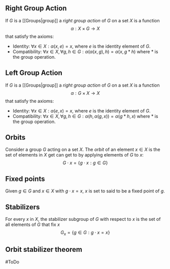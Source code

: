 ## Right Group Action

If $G$ is a [[Groups|group]] a *right group action* of $G$ on a set $X$ is a function
$$
\alpha: X\times G\to X
$$
that satisfy the axioms:
- Identity: $\forall x\in X: \alpha(x, e) = x$, where $e$ is the identity element of $G$.
- Compatibility: $\forall x\in X, \forall g,h\in G: \alpha(\alpha(x, g), h) = \alpha(x, g*h)$ where $*$ is the group operation.
## Left Group Action

If $G$ is a [[Groups|group]] a *right group action* of $G$ on a set $X$ is a function
$$
\alpha: G\times X\to X
$$
that satisfy the axioms:
- Identity: $\forall x\in X: \alpha(e, x) = x$, where $e$ is the identity element of $G$.
- Compatibility: $\forall x\in X, \forall g,h\in G: \alpha(h, \alpha(g, x)) = \alpha(g*h, x)$ where $*$ is the group operation.

## Orbits

Consider a group $G$ acting on a set $X$. The *orbit* of an element $x\in X$ is the set of elements in $X$ get can get to by applying elements of $G$ to $x$:
$$
G\cdot x = \{g\cdot x : g\in G\}
$$

## Fixed points

Given $g \in G$ and $x\in X$ with $g\cdot x = x$, $x$ is set to said to be a fixed point of $g$.

## Stabilizers

For every $x$ in $X$, the stabilizer subgroup of $G$ with respect to $x$ is the set of all elements of $G$ that fix $x$
$$
G_x = \{g\in G: g\cdot x = x\}
$$


## Orbit stabilizer theorem

#ToDo
